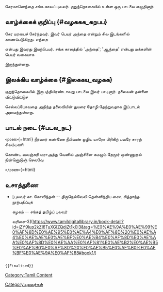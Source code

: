 சேரமானெந்தை சங்க காலப் புலவர். குறுந்தொகையில் உள்ள ஒரு பாடலை எழுதினார்.

## வாழ்க்கைக் குறிப்பு {#வழககக_கறபப}

சேர மரபைச் சேர்ந்தவர். இவர் பெயர் அந்தை என்றும் சில இடங்களில் காணப்படுகிறது. எந்தை
என்பது இவரது இயற்பெயர். சங்க காலத்தில் 'அந்தை'; 'ஆந்தை' என்பது மக்களின் பெயர் வகையாக
இருந்துள்ளது.

## இலக்கிய வாழ்க்கை {#இலககய_வழகக}

குறுந்தொகையில் இருபத்தியிரண்டாவது பாடலை இவர் பாடினார். தலைவன் தன்னை விட்டுவிட்டுச்
செல்லப்போவதை அறிந்த தலைவியின் துயரை தோழி தேற்றுவதாக இப்பாடல் அமைந்துள்ளது.

## பாடல் நடை {#படல_நட}

`<poem>`{=html} நீர்வார் கண்ணே நீயிவண் ஒழிய யாரோ பிரிகிற் பவரே சாரற் சிலம்பணி
கொண்ட வலஞ்சுரி மராஅத்து வேனில் அஞ்சினை கமழும் தேமூர் ஒண்ணுதல் நின்னொடுஞ் செலவே
`</poem>`{=html}

## உசாத்துணை

-   [புலவர் கா. கோவிந்தன் -- திருநெல்வேலி தென்னிந்திய சைவ சித்தாந்த நூற்பதிப்புக்
    கழகம் -- சங்கத் தமிழ்ப் புலவர்
    வரிசை-3](https://www.tamildigitallibrary.in/book-detail?id=jZY9lup2kZl6TuXGlZQdjZt1k0l3&tag=%E0%AE%9A%E0%AE%99%E0%AF%8D%E0%AE%95%E0%AE%A4%E0%AF%8D%20%E0%AE%A4%E0%AE%AE%E0%AE%BF%E0%AE%B4%E0%AF%8D%E0%AE%AA%E0%AF%8D%E0%AE%AA%E0%AF%81%E0%AE%B2%E0%AE%B5%E0%AE%B0%E0%AF%8D%20%E0%AE%B5%E0%AE%B0%E0%AE%BF%E0%AE%9A%E0%AF%88#book1/)

```{=mediawiki}
{{Finalised}}
```
[Category:Tamil Content](Category:Tamil_Content "wikilink")
[Category:புலவர்கள்](Category:புலவர்கள் "wikilink")
